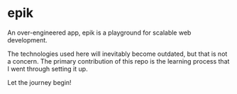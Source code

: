 # epik

An over-engineered app, epik is a playground for scalable web development.

The technologies used here will inevitably become outdated, but that is not a
concern. The primary contribution of this repo is the learning process that I
went through setting it up.

Let the journey begin!
